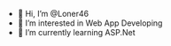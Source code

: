 - 👋 Hi, I’m @Loner46
- 👀 I’m interested in Web App Developing
- 🌱 I’m currently learning ASP.Net

<!---
Loner46/Loner46 is a ✨ special ✨ repository because its `README.md` (this file) appears on your GitHub profile.
You can click the Preview link to take a look at your changes.
--->
